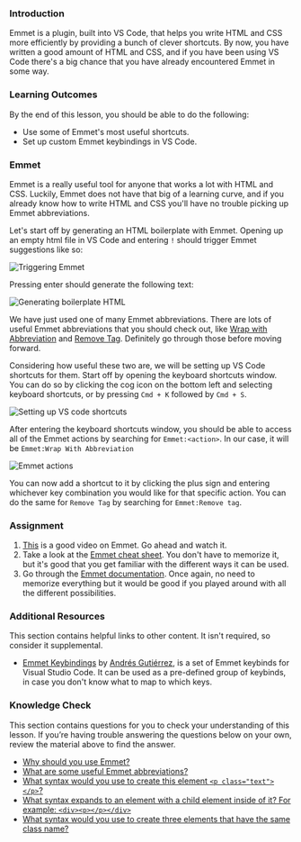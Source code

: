 ### Introduction

Emmet is a plugin, built into VS Code, that helps you write HTML and CSS more efficiently by providing a bunch of clever shortcuts. By now, you have written a good amount of HTML and CSS, and if you have been using VS Code there's a big chance that you have already encountered Emmet in some way.

### Learning Outcomes

By the end of this lesson, you should be able to do the following:

- Use some of Emmet's most useful shortcuts.
- Set up custom Emmet keybindings in VS Code.

### Emmet

Emmet is a really useful tool for anyone that works a lot with HTML and CSS. Luckily, Emmet does not have that big of a learning curve, and if you already know how to write HTML and CSS you'll have no trouble picking up Emmet abbreviations.

Let's start off by generating an HTML boilerplate with Emmet. Opening up an empty html file in VS Code and entering `!` should trigger Emmet suggestions like so:

![Triggering Emmet](https://cdn.statically.io/gh/TheOdinProject/curriculum/1953c1f219a8b321e7ecef9ebcb92834f50ffb9f/html_css/intermediate_html/emmet/imgs/00.png)

Pressing enter should generate the following text:

![Generating boilerplate HTML](https://cdn.statically.io/gh/TheOdinProject/curriculum/1953c1f219a8b321e7ecef9ebcb92834f50ffb9f/html_css/intermediate_html/emmet/imgs/01.png)

We have just used one of many Emmet abbreviations. There are lots of useful Emmet abbreviations that you should check out, like [Wrap with Abbreviation](https://docs.emmet.io/actions/wrap-with-abbreviation/) and [Remove Tag](https://docs.emmet.io/actions/remove-tag/). Definitely go through those before moving forward.

Considering how useful these two are, we will be setting up VS Code shortcuts for them.
Start off by opening the keyboard shortcuts window. You can do so by clicking the cog icon on the bottom left and selecting keyboard shortcuts, or by pressing `Cmd + K` followed by `Cmd + S`.

![Setting up VS code shortcuts](https://cdn.statically.io/gh/TheOdinProject/curriculum/1953c1f219a8b321e7ecef9ebcb92834f50ffb9f/html_css/intermediate_html/emmet/imgs/02.png)

After entering the keyboard shortcuts window, you should be able to access all of the Emmet actions by searching for `Emmet:<action>`. In our case, it will be `Emmet:Wrap With Abbreviation`

![Emmet actions](https://cdn.statically.io/gh/TheOdinProject/curriculum/1953c1f219a8b321e7ecef9ebcb92834f50ffb9f/html_css/intermediate_html/emmet/imgs/03.png)

You can now add a shortcut to it by clicking the plus sign and entering whichever key combination you would like for that specific action.
You can do the same for `Remove Tag` by searching for `Emmet:Remove tag`.

### Assignment

<div class="lesson-content__panel" markdown="1">

1. [This](https://www.youtube.com/watch?v=V8vizNQKtx0) is a good video on Emmet. Go ahead and watch it.
2. Take a look at the [Emmet cheat sheet](https://docs.emmet.io/cheat-sheet/). You don't have to memorize it, but it's good that you get familiar with the different ways it can be used.
3. Go through the [Emmet documentation](https://docs.emmet.io/). Once again, no need to memorize everything but it would be good if you played around with all the different possibilities.
</div>

### Additional Resources
This section contains helpful links to other content. It isn't required, so consider it supplemental.

* [Emmet Keybindings](https://marketplace.visualstudio.com/items?itemName=agutierrezr.emmet-keybindings) by [Andrés Gutiérrez](https://agutierrezr.github.io/), is a set of Emmet keybinds for Visual Studio Code. It can be used as a pre-defined group of keybinds, in case you don't know what to map to which keys.

### Knowledge Check

This section contains questions for you to check your understanding of this lesson. If you’re having trouble answering the questions below on your own, review the material above to find the answer.

- <a class="knowledge-check-link" href="#emmet">Why should you use Emmet?</a>
- <a class="knowledge-check-link" href="#emmet">What are some useful Emmet abbreviations?</a>
- <a class="knowledge-check-link" href="https://docs.emmet.io/cheat-sheet/">What syntax would you use to create this element `<p class="text"></p>`?</a>
- <a class="knowledge-check-link" href="https://docs.emmet.io/cheat-sheet/">What syntax expands to an element with a child element inside of it? For example: `<div><p></p></div>`</a>
- <a class="knowledge-check-link" href="https://docs.emmet.io/cheat-sheet/">What syntax would you use to create three elements that have the same class name?</a>
